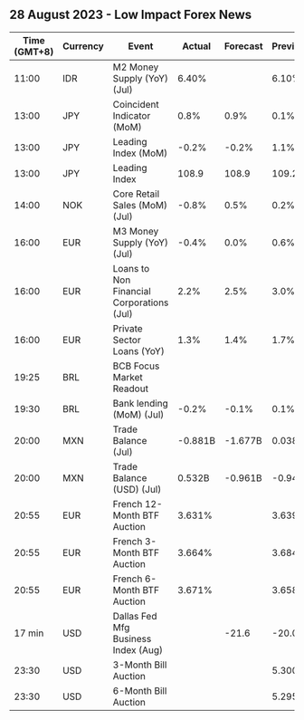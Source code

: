 ## 28 August 2023 - Low Impact Forex News

| Time (GMT+8) | Currency | Event | Actual | Forecast | Previous |
|------|----------|-------|--------|----------|----------|
| 11:00 | IDR | M2 Money Supply (YoY) (Jul) | 6.40% |  | 6.10% |
| 13:00 | JPY | Coincident Indicator (MoM) | 0.8% | 0.9% | 0.1% |
| 13:00 | JPY | Leading Index (MoM) | -0.2% | -0.2% | 1.1% |
| 13:00 | JPY | Leading Index | 108.9 | 108.9 | 109.2 |
| 14:00 | NOK | Core Retail Sales (MoM) (Jul) | -0.8% | 0.5% | 0.2% |
| 16:00 | EUR | M3 Money Supply (YoY) (Jul) | -0.4% | 0.0% | 0.6% |
| 16:00 | EUR | Loans to Non Financial Corporations (Jul) | 2.2% | 2.5% | 3.0% |
| 16:00 | EUR | Private Sector Loans (YoY) | 1.3% | 1.4% | 1.7% |
| 19:25 | BRL | BCB Focus Market Readout |  |  |  |
| 19:30 | BRL | Bank lending (MoM) (Jul) | -0.2% | -0.1% | 0.1% |
| 20:00 | MXN | Trade Balance (Jul) | -0.881B | -1.677B | 0.038B |
| 20:00 | MXN | Trade Balance (USD) (Jul) | 0.532B | -0.961B | -0.949B |
| 20:55 | EUR | French 12-Month BTF Auction | 3.631% |  | 3.639% |
| 20:55 | EUR | French 3-Month BTF Auction | 3.664% |  | 3.684% |
| 20:55 | EUR | French 6-Month BTF Auction | 3.671% |  | 3.658% |
| 17 min | USD | Dallas Fed Mfg Business Index (Aug) |  | -21.6 | -20.0 |
| 23:30 | USD | 3-Month Bill Auction |  |  | 5.300% |
| 23:30 | USD | 6-Month Bill Auction |  |  | 5.295% |
